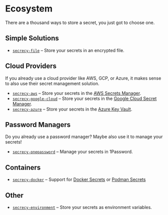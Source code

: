 # Ecosystem

There are a thousand ways to store a secret, you just got to choose one.

## Simple Solutions

- [`secrecy-file`](./packages/secrecy-file) – Store your secrets in an encrypted file.

## Cloud Providers

If you already use a cloud provider like AWS, GCP, or Azure, it makes sense to
also use their secret management solution.

- [`secrecy-aws`](./packages/secrecy-aws) – Store your secrets in the [AWS Secrets Manager](https://aws.amazon.com/de/secrets-manager).
- [`secrecy-google-cloud`](./packages/secrecy-google-cloud) – Store your secrets in the [Google Cloud Secret Manager](https://cloud.google.com/secret-manager).
- [`secrecy-azure`](./packages/secrecy-azure) – Store your secrets in the [Azure Key Vault](https://azure.microsoft.com/en-us/products/key-vault).

## Password Managers

Do you already use a password manager? Maybe also use it to manage your secrets!

- [`secrecy-onepassword`](./packages/secrecy-onepassword) – Manage your secrets in 1Password.

## Containers

- [`secrecy-docker`](./packages/secrecy-docker) – Support for [Docker Secrets](https://docs.docker.com/engine/swarm/secrets/) or [Podman Secrets](https://docs.podman.io/en/latest/markdown/podman-secret-create.1.html)

## Other

- [`secrecy-environment`](./packages/secrecy-environment) – Store your secrets as environment variables.
